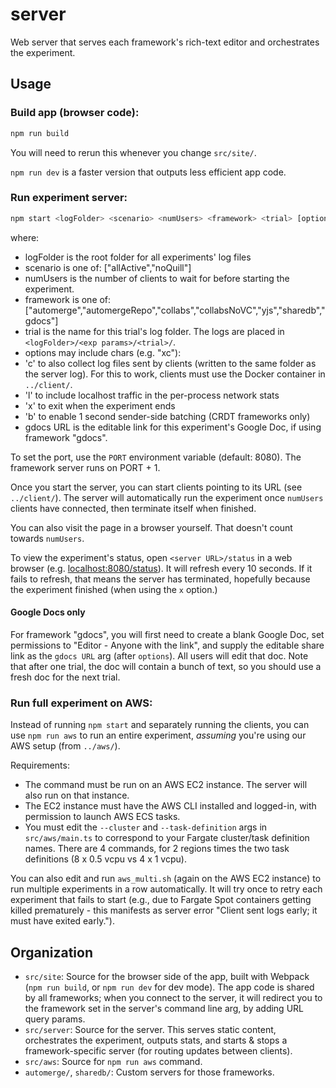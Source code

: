 # server

Web server that serves each framework's rich-text editor and orchestrates the experiment.

## Usage

### Build app (browser code):

```bash
npm run build
```

You will need to rerun this whenever you change `src/site/`.

`npm run dev` is a faster version that outputs less efficient app code.

### Run experiment server:

```bash
npm start <logFolder> <scenario> <numUsers> <framework> <trial> [options [gdocs URL]]
```

where:

- logFolder is the root folder for all experiments' log files
- scenario is one of: ["allActive","noQuill"]
- numUsers is the number of clients to wait for before starting the experiment.
- framework is one of: ["automerge","automergeRepo","collabs","collabsNoVC","yjs","sharedb","gdocs"]
- trial is the name for this trial's log folder. The logs are placed in `<logFolder>/<exp params>/<trial>/`.
- options may include chars (e.g. "xc"):
- 'c' to also collect log files sent by clients (written to the same folder as the server log). For this to work, clients must use the Docker container in `../client/`.
- 'l' to include localhost traffic in the per-process network stats
- 'x' to exit when the experiment ends
- 'b' to enable 1 second sender-side batching (CRDT frameworks only)
- gdocs URL is the editable link for this experiment's Google Doc, if using framework "gdocs".

To set the port, use the `PORT` environment variable (default: 8080). The framework server runs on PORT + 1.

Once you start the server, you can start clients pointing to its URL (see `../client/`). The server will automatically run the experiment once `numUsers` clients have connected, then terminate itself when finished.

You can also visit the page in a browser yourself. That doesn't count towards `numUsers`.

To view the experiment's status, open `<server URL>/status` in a web browser (e.g. [localhost:8080/status](http://localhost:8080/status)). It will refresh every 10 seconds. If it fails to refresh, that means the server has terminated, hopefully because the experiment finished (when using the `x` option.)

#### Google Docs only

For framework "gdocs", you will first need to create a blank Google Doc, set permissions to "Editor - Anyone with the link", and supply the editable share link as the `gdocs URL` arg (after `options`). All users will edit that doc. Note that after one trial, the doc will contain a bunch of text, so you should use a fresh doc for the next trial.

### Run full experiment on AWS:

Instead of running `npm start` and separately running the clients, you can use `npm run aws` to run an entire experiment, _assuming_ you're using our AWS setup (from `../aws/`).

Requirements:

- The command must be run on an AWS EC2 instance. The server will also run on that instance.
- The EC2 instance must have the AWS CLI installed and logged-in, with permission to launch AWS ECS tasks.
- You must edit the `--cluster` and `--task-definition` args in `src/aws/main.ts` to correspond to your Fargate cluster/task definition names. There are 4 commands, for 2 regions times the two task definitions (8 x 0.5 vcpu vs 4 x 1 vcpu).

You can also edit and run `aws_multi.sh` (again on the AWS EC2 instance) to run multiple experiments in a row automatically. It will try once to retry each experiment that fails to start (e.g., due to Fargate Spot containers getting killed prematurely - this manifests as server error "Client sent logs early; it must have exited early.").

## Organization

- `src/site`: Source for the browser side of the app, built with Webpack (`npm run build`, or `npm run dev` for dev mode). The app code is shared by all frameworks; when you connect to the server, it will redirect you to the framework set in the server's command line arg, by adding URL query params.
- `src/server`: Source for the server. This serves static content, orchestrates the experiment, outputs stats, and starts & stops a framework-specific server (for routing updates between clients).
- `src/aws`: Source for `npm run aws` command.
- `automerge/`, `sharedb/`: Custom servers for those frameworks.
